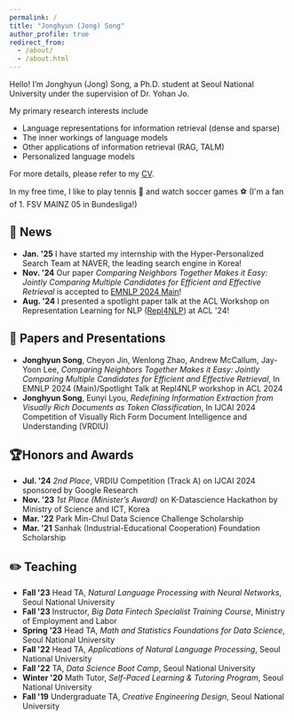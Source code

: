 ```yaml
---
permalink: /
title: "Jonghyun (Jong) Song"
author_profile: true
redirect_from: 
  - /about/
  - /about.html
---
```

Hello! I’m Jonghyun (Jong) Song, a Ph.D. student at Seoul National University under the supervision of Dr. Yohan Jo. 

My primary research interests include 
- Language representations for information retrieval (dense and sparse)
- The inner workings of language models
- Other applications of information retrieval (RAG, TALM)
- Personalized language models

For more details, please refer to my [CV](https://yc-song.github.io/files/Jong_CV.pdf).

In my free time, I like to play tennis :tennis: and watch soccer games :soccer: (I'm a fan of 1. FSV MAINZ 05 in Bundesliga!)

:newspaper: News
-----
- **Jan. '25** I have started my internship with the Hyper-Personalized Search Team at NAVER, the leading search engine in Korea!
- **Nov. '24** Our paper *Comparing Neighbors Together Makes it Easy: Jointly Comparing Multiple Candidates for Efficient and Effective Retrieval* is accepted to [EMNLP 2024 Main](https://openreview.net/forum?id=on35SfGw1H&referrer=%5BAuthor%20Console%5D(%2Fgroup%3Fid%3DEMNLP%2F2024%2FConference%2FAuthors%23your-submissions))!
- **Aug. '24** I presented a spotlight paper talk at the ACL Workshop on Representation Learning for NLP ([Repl4NLP](https://sites.google.com/view/repl4nlp2024)) at ACL '24!

:bookmark_tabs: Papers and Presentations
-----
- **Jonghyun Song**, Cheyon Jin, Wenlong Zhao, Andrew McCallum, Jay-Yoon Lee, *Comparing Neighbors Together Makes it Easy: Jointly Comparing Multiple Candidates for Efficient and Effective Retrieval*, In EMNLP 2024 (Main)/Spotlight Talk at Repl4NLP workshop in ACL 2024
- **Jonghyun Song**, Eunyi Lyou, *Redefining Information Extraction from Visually Rich Documents as Token Classification*, In IJCAI 2024 Competition of Visually Rich Form Document Intelligence and Understanding (VRDIU)

🏆Honors and Awards 
------
- **Jul. '24** *2nd Place*, VRDIU Competition (Track A) on IJCAI 2024 sponsored by Google Research
- **Nov. '23** *1st Place (Minister’s Award)* on K-Datascience Hackathon by Ministry of Science and ICT, Korea
- **Mar. '22** Park Min-Chul Data Science Challenge Scholarship
- **Mar. '21** Sanhak (Industrial-Educational Cooperation) Foundation Scholarship

:pencil2: Teaching
------
- **Fall '23** Head TA, *Natural Language Processing with Neural Networks*, Seoul National University
- **Fall '23** Instructor, *Big Data Fintech Specialist Training Course*, Ministry of Employment and Labor
- **Spring '23** Head TA, *Math and Statistics Foundations for Data Science*, Seoul National University
- **Fall '22** Head TA, *Applications of Natural Language Processing*, Seoul National University
- **Fall '22** TA, *Data Science Boot Camp*, Seoul National University
- **Winter '20** Math Tutor, *Self-Paced Learning & Tutoring Program*, Seoul National University
- **Fall '19** Undergraduate TA, *Creative Engineering Design*, Seoul National University

